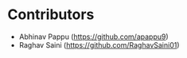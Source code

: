 # Contributors
- Abhinav Pappu (https://github.com/apappu9)
- Raghav Saini (https://github.com/RaghavSaini01)
